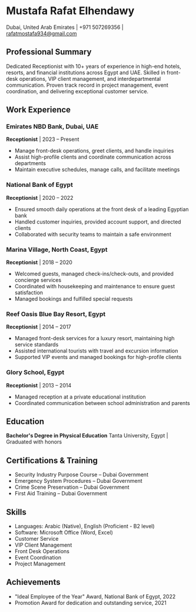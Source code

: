 # Mustafa Rafat Elhendawy

Dubai, United Arab Emirates | +971 507269356 | rafatmostafa934@gmail.com

## Professional Summary

Dedicated Receptionist with 10+ years of experience in high-end hotels, resorts, and financial institutions across Egypt and UAE. Skilled in front-desk operations, VIP client management, and interdepartmental communication. Proven track record in project management, event coordination, and delivering exceptional customer service.

## Work Experience

### Emirates NBD Bank, Dubai, UAE
**Receptionist** | 2023 – Present
- Manage front-desk operations, greet clients, and handle inquiries
- Assist high-profile clients and coordinate communication across departments
- Maintain executive schedules, manage calls, and facilitate meetings

### National Bank of Egypt
**Receptionist** | 2020 – 2022
- Ensured smooth daily operations at the front desk of a leading Egyptian bank
- Handled customer inquiries, provided account support, and directed clients
- Collaborated with security teams to maintain a safe environment

### Marina Village, North Coast, Egypt
**Receptionist** | 2018 – 2020
- Welcomed guests, managed check-ins/check-outs, and provided concierge services
- Coordinated with housekeeping and maintenance to ensure guest satisfaction
- Managed bookings and fulfilled special requests

### Reef Oasis Blue Bay Resort, Egypt
**Receptionist** | 2014 – 2017
- Managed front-desk services for a luxury resort, maintaining high service standards
- Assisted international tourists with travel and excursion information
- Supported VIP events and managed bookings for high-profile clients

### Glory School, Egypt
**Receptionist** | 2013 – 2014
- Managed reception at a private educational institution
- Coordinated communication between school administration and parents

## Education

**Bachelor's Degree in Physical Education**
Tanta University, Egypt | Graduated with honors

## Certifications & Training
- Security Industry Purpose Course – Dubai Government
- Emergency System Procedures – Dubai Government
- Crime Scene Preservation – Dubai Government
- First Aid Training – Dubai Government

## Skills
- Languages: Arabic (Native), English (Proficient - B2 level)
- Software: Microsoft Office (Word, Excel)
- Customer Service
- VIP Client Management
- Front Desk Operations
- Event Coordination
- Project Management

## Achievements
- "Ideal Employee of the Year" Award, National Bank of Egypt, 2022
- Promotion Award for dedication and outstanding service, 2021

